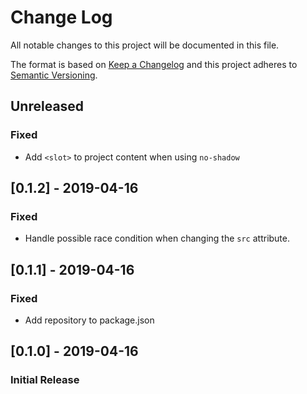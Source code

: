 # Change Log

All notable changes to this project will be documented in this file.

The format is based on [Keep a Changelog](http://keepachangelog.com/)
and this project adheres to [Semantic Versioning](http://semver.org/).

<!--
   PRs should document their user-visible changes (if any) in the
   Unreleased section, uncommenting the header as necessary.
-->

## Unreleased

<!-- ### Changed -->
<!-- ### Added -->
<!-- ### Removed -->

### Fixed

* Add `<slot>` to project content when using `no-shadow`

## [0.1.2] - 2019-04-16

### Fixed
* Handle possible race condition when changing the `src` attribute.

## [0.1.1] - 2019-04-16

### Fixed
* Add repository to package.json

## [0.1.0] - 2019-04-16

### Initial Release
